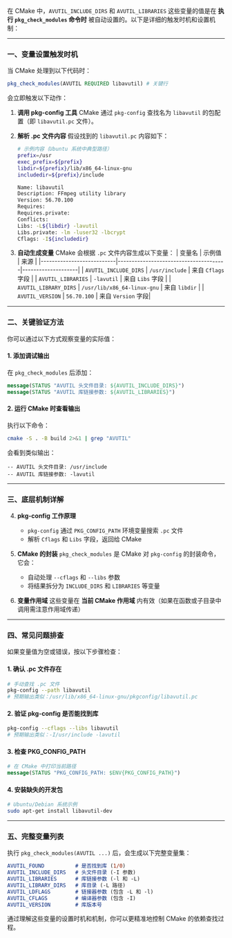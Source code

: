 

在 CMake 中，`AVUTIL_INCLUDE_DIRS` 和 `AVUTIL_LIBRARIES` 这些变量的值是在 **执行 `pkg_check_modules` 命令时** 被自动设置的。以下是详细的触发时机和设置机制：

---

### 一、变量设置触发时机
当 CMake 处理到以下代码时：
```cmake
pkg_check_modules(AVUTIL REQUIRED libavutil) # 关键行
```
会立即触发以下动作：

1. **调用 pkg-config 工具**
   CMake 通过 `pkg-config` 查找名为 `libavutil` 的包配置（即 `libavutil.pc` 文件）。

2. **解析 .pc 文件内容**
   假设找到的 `libavutil.pc` 内容如下：
   ```bash
   # 示例内容（Ubuntu 系统中典型路径）
   prefix=/usr
   exec_prefix=${prefix}
   libdir=${prefix}/lib/x86_64-linux-gnu
   includedir=${prefix}/include

   Name: libavutil
   Description: FFmpeg utility library
   Version: 56.70.100
   Requires:
   Requires.private:
   Conflicts:
   Libs: -L${libdir} -lavutil
   Libs.private: -lm -luser32 -lbcrypt
   Cflags: -I${includedir}
   ```

3. **自动生成变量**
   CMake 会根据 `.pc` 文件内容生成以下变量：
   | 变量名                    | 示例值                                  | 来源               |
   |---------------------------|---------------------------------------|--------------------|
   | `AVUTIL_INCLUDE_DIRS`     | `/usr/include`                        | 来自 `Cflags` 字段 |
   | `AVUTIL_LIBRARIES`        | `-lavutil`                            | 来自 `Libs` 字段   |
   | `AVUTIL_LIBRARY_DIRS`     | `/usr/lib/x86_64-linux-gnu`           | 来自 `libdir`      |
   | `AVUTIL_VERSION`          | `56.70.100`                           | 来自 `Version` 字段|

---

### 二、关键验证方法
你可以通过以下方式观察变量的实际值：

#### 1. 添加调试输出
在 `pkg_check_modules` 后添加：
```cmake
message(STATUS "AVUTIL 头文件目录: ${AVUTIL_INCLUDE_DIRS}")
message(STATUS "AVUTIL 库链接参数: ${AVUTIL_LIBRARIES}")
```

#### 2. 运行 CMake 时查看输出
执行以下命令：
```bash
cmake -S . -B build 2>&1 | grep "AVUTIL"
```
会看到类似输出：
```
-- AVUTIL 头文件目录: /usr/include
-- AVUTIL 库链接参数: -lavutil
```

---

### 三、底层机制详解
4. **pkg-config 工作原理**
   - `pkg-config` 通过 `PKG_CONFIG_PATH` 环境变量搜索 `.pc` 文件
   - 解析 `Cflags` 和 `Libs` 字段，返回给 CMake

5. **CMake 的封装**
   `pkg_check_modules` 是 CMake 对 `pkg-config` 的封装命令，它会：
   - 自动处理 `--cflags` 和 `--libs` 参数
   - 将结果拆分为 `INCLUDE_DIRS` 和 `LIBRARIES` 等变量

6. **变量作用域**
   这些变量在 **当前 CMake 作用域** 内有效（如果在函数或子目录中调用需注意作用域传递）

---

### 四、常见问题排查
如果变量值为空或错误，按以下步骤检查：

#### 1. 确认 .pc 文件存在
```bash
# 手动查找 .pc 文件
pkg-config --path libavutil
# 预期输出类似：/usr/lib/x86_64-linux-gnu/pkgconfig/libavutil.pc
```

#### 2. 验证 pkg-config 是否能找到库
```bash
pkg-config --cflags --libs libavutil
# 预期输出类似：-I/usr/include -lavutil
```

#### 3. 检查 PKG_CONFIG_PATH
```cmake
# 在 CMake 中打印当前路径
message(STATUS "PKG_CONFIG_PATH: $ENV{PKG_CONFIG_PATH}")
```

#### 4. 安装缺失的开发包
```bash
# Ubuntu/Debian 系统示例
sudo apt-get install libavutil-dev
```

---

### 五、完整变量列表
执行 `pkg_check_modules(AVUTIL ...)` 后，会生成以下完整变量集：
```cmake
AVUTIL_FOUND          # 是否找到库 (1/0)
AVUTIL_INCLUDE_DIRS   # 头文件目录 (-I 参数)
AVUTIL_LIBRARIES      # 库链接参数 (-l 和 -L)
AVUTIL_LIBRARY_DIRS   # 库目录 (-L 路径)
AVUTIL_LDFLAGS        # 链接器参数 (包含 -L 和 -l)
AVUTIL_CFLAGS         # 编译器参数 (包含 -I)
AVUTIL_VERSION        # 库版本号
```

通过理解这些变量的设置时机和机制，你可以更精准地控制 CMake 的依赖查找过程。